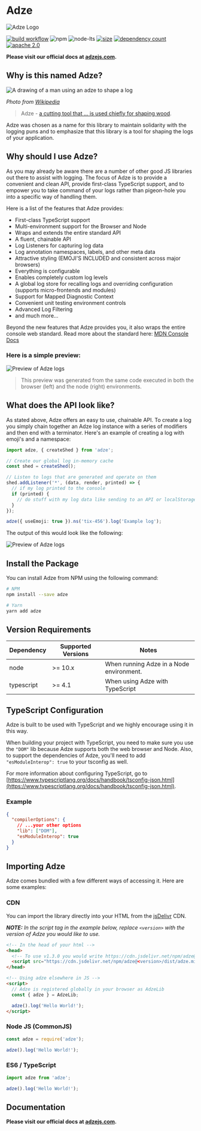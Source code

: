 # Adze

![Adze Logo](docs/assets/logo_small.png)

[![build workflow](https://github.com/AJStacy/adze/actions/workflows/build.yml/badge.svg)](https://github.com/AJStacy/adze/actions/workflows/build.yml)
![npm](https://img.shields.io/npm/v/adze) ![node-lts](https://img.shields.io/node/v-lts/adze) [![size](https://badgen.net/bundlephobia/minzip/adze)](https://bundlephobia.com/result?p=adze) [![dependency count](https://badgen.net/bundlephobia/dependency-count/adze)](https://bundlephobia.com/result?p=adze) [![apache 2.0](https://badgen.net/npm/license/adze)](/LICENSE.md)

**Please visit our official docs at [adzejs.com](http://www.adzejs.com/).**

## Why is this named Adze?

![A drawing of a man using an adze to shape a log](./docs/guide/assets/adze.png)

_Photo from [Wikipedia](https://en.wikipedia.org/wiki/Adze)_

> Adze - [a cutting tool that ... is used chiefly for shaping wood](https://www.merriam-webster.com/dictionary/adze).

Adze was chosen as a name for this library to maintain solidarity with the logging puns and to emphasize that this library is a tool for shaping the logs of your application.

## Why should I use Adze?

As you may already be aware there are a number of other good JS libraries out there to assist with logging. The focus of Adze is to provide a convenient and clean API, provide first-class TypeScript support, and to empower you to take command of your logs rather than pigeon-hole you into a specific way of handling them.

Here is a list of the features that Adze provides:

- First-class TypeScript support
- Multi-environment support for the Browser and Node
- Wraps and extends the entire standard API
- A fluent, chainable API
- Log Listeners for capturing log data
- Log annotation namespaces, labels, and other meta data
- Attractive styling (EMOJI'S INCLUDED and consistent across major browsers)
- Everything is configurable
- Enables completely custom log levels
- A global log store for recalling logs and overriding configuration (supports micro-frontends and modules)
- Support for Mapped Diagnostic Context
- Convenient unit testing environment controls
- Advanced Log Filtering
- and much more...

Beyond the new features that Adze provides you, it also wraps the entire console web standard.
Read more about the standard here: [MDN Console Docs](https://developer.mozilla.org/en-US/docs/Web/API/console)

### Here is a simple preview:

![Preview of Adze logs](./docs/guide/assets/demo.png)

> This preview was generated from the same code executed in both the browser (left) and the node (right) environments.

## What does the API look like?

As stated above, Adze offers an easy to use, chainable API. To create a log you simply chain together an Adze log instance with a series of modifiers and then end with a terminator. Here's an example of creating a log with emoji's and a namespace:

```typescript
import adze, { createShed } from 'adze';

// Create our global log in-memory cache
const shed = createShed();

// Listen to logs that are generated and operate on them
shed.addListener('*', (data, render, printed) => {
  // if my log printed to the console
  if (printed) {
    // do stuff with my log data like sending to an API or localStorage
  }
});

adze({ useEmoji: true }).ns('tix-456').log('Example log');
```

The output of this would look like the following:

![Preview of Adze logs](./docs/guide/examples/api_example_output.png)

## Install the Package

You can install Adze from NPM using the following command:

```bash
# NPM
npm install --save adze

# Yarn
yarn add adze
```

## Version Requirements

| Dependency | Supported Versions | Notes                                    |
| ---------- | ------------------ | ---------------------------------------- |
| node       | >= 10.x            | When running Adze in a Node environment. |
| typescript | >= 4.1             | When using Adze with TypeScript          |

## TypeScript Configuration

Adze is built to be used with TypeScript and we highly encourage using it in this way.

When building your project with TypeScript, you need to make sure you use the `"DOM"` lib because Adze supports both the web browser and Node. Also, to support the dependencies of Adze, you'll need to add `"esModuleInterop": true` to your tsconfig as well.

For more information about configuring TypeScript, go to [https://www.typescriptlang.org/docs/handbook/tsconfig-json.html](https://www.typescriptlang.org/docs/handbook/tsconfig-json.html).

### Example

```json
{
  "compilerOptions": {
    // ...your other options
    "lib": ["DOM"],
    "esModuleInterop": true
  }
}
```

## Importing Adze

Adze comes bundled with a few different ways of accessing it. Here are some examples:

### CDN

You can import the library directly into your HTML from the [jsDelivr](https://www.jsdelivr.com/package/npm/adze) CDN.

_**NOTE:** In the script tag in the example below, replace `<version>` with the version of Adze you would like to use._

```html
<!-- In the head of your html -->
<head>
  <!-- To use v1.3.0 you would write https://cdn.jsdelivr.net/npm/adze@1.3.0/dist/adze.min.js -->
  <script src="https://cdn.jsdelivr.net/npm/adze@<version>/dist/adze.min.js"></script>
</head>

<!-- Using adze elsewhere in JS -->
<script>
  // Adze is registered globally in your browser as AdzeLib
  const { adze } = AdzeLib;

  adze().log('Hello World!');
</script>
```

### Node JS (CommonJS)

```javascript
const adze = require('adze');

adze().log('Hello World!');
```

### ES6 / TypeScript

```typescript
import adze from 'adze';

adze().log('Hello World!');
```

## Documentation

**Please visit our official docs at [adzejs.com](http://www.adzejs.com/).**
